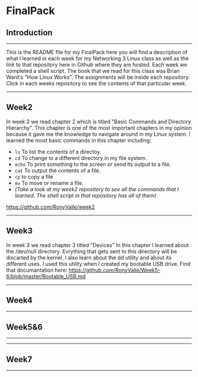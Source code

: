 # FinalPack

## Introduction


***

This is the README file for my FinalPack here you will find a description of what I learned in each week for
my Networking 3 Linux class as well as the link to that repository here in Github where they are hosted.
Each week we completed a shell script. The book that we read for this class was Brian Ward's
"How Linux Works". The assignments will be inside each repository. Click in each weeks repository to see the contents of that 
particular week.

***

## Week2

In week 2 we read chapter 2 which is titled "Basic Commands and Directory Hierarchy". This chapter is one of the most important 
chapters in my opinion because it gave me the knowledge to navigate around in my Linux system. I learned the most basic 
commands in this chapter including:
* `ls` To list the contents of a directoy.
* `cd` To change to a different directory in my file system.
* `echo` To print something to the screen or send its output to a file.
* `cat` To output the contents of a file.
* `cp` to copy a file
* `mv` To move or rename a file. 
* *(Take a look at my week2 repository to see all the commands that I learned. The shell script in that repository has all of them)*

https://github.com/RonyValle/week2

***

## Week3


In week 3 we read chapter 3 titled "Devices" In this chapter I learned about the /dev/null directory. Evrything that gets sent
to this directory will be discarted by the kernel. I also learn about the dd utility and about its different uses. I used this utility when I created my bootable USB drive. Find that documantation here: https://github.com/RonyValle/Week5-6/blob/master/Bootable_USB.md

***

## Week4






***

## Week5&6

***




***

## Week7

***


